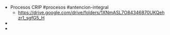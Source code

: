 - Procesos CRIP #procesos #antencion-integral
	- https://drive.google.com/drive/folders/1XNmASL7O84346870UKQehzr1_sgfG5_H
-
-